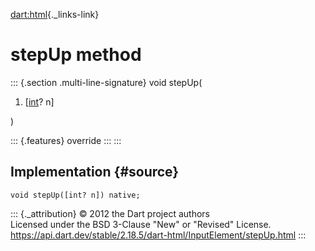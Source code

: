 [dart:html](../../dart-html/dart-html-library){._links-link}

stepUp method
=============

::: {.section .multi-line-signature}
void stepUp(

1.  \[[int](../../dart-core/int-class)? n\]

)

::: {.features}
override
:::
:::

Implementation {#source}
--------------

``` {.language-dart data-language="dart"}
void stepUp([int? n]) native;
```

::: {._attribution}
© 2012 the Dart project authors\
Licensed under the BSD 3-Clause \"New\" or \"Revised\" License.\
<https://api.dart.dev/stable/2.18.5/dart-html/InputElement/stepUp.html>
:::
